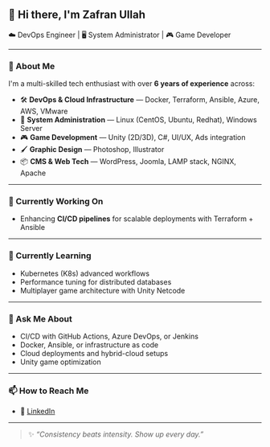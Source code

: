 ## 👋 Hi there, I'm Zafran Ullah

 ☁️ DevOps Engineer | 🖥️ System Administrator | 🎮 Game Developer

---

### 🚀 About Me

I'm a multi-skilled tech enthusiast with over **6 years of experience** across:
- 🛠️ **DevOps & Cloud Infrastructure** — Docker, Terraform, Ansible, Azure, AWS, VMware
- 🧱 **System Administration** — Linux (CentOS, Ubuntu, Redhat), Windows Server 
- 🎮 **Game Development** — Unity (2D/3D), C#, UI/UX, Ads integration
- 🖌️ **Graphic Design** — Photoshop, Illustrator
- 📦 **CMS & Web Tech** — WordPress, Joomla, LAMP stack, NGINX, Apache

---

### 🔭 Currently Working On
- Enhancing **CI/CD pipelines** for scalable deployments with Terraform + Ansible

---

### 🌱 Currently Learning
- Kubernetes (K8s) advanced workflows
- Performance tuning for distributed databases
- Multiplayer game architecture with Unity Netcode

---

### 💬 Ask Me About
- CI/CD with GitHub Actions, Azure DevOps, or Jenkins
- Docker, Ansible, or infrastructure as code
- Cloud deployments and hybrid-cloud setups
- Unity game optimization

---

### 📫 How to Reach Me

- 💼 [LinkedIn](https://www.linkedin.com/in/zafranullah) 

---

> ✨ _“Consistency beats intensity. Show up every day.”_

